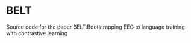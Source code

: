 # BELT
Source code for the paper BELT:Bootstrapping EEG to language training with contrastive learning
